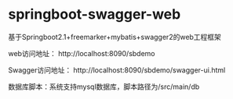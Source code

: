 # springboot-swagger-web
基于Springboot2.1+freemarker+mybatis+swagger2的web工程框架

web访问地址： http://localhost:8090/sbdemo    

Swagger访问地址： http://localhost:8090/sbdemo/swagger-ui.html

数据库脚本：系统支持mysql数据库，脚本路径为/src/main/db

